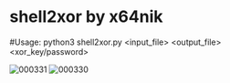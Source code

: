 # shell2xor by x64nik

#Usage: python3 shell2xor.py <input_file> <output_file> <xor_key/password>



 
![000331](https://user-images.githubusercontent.com/56338502/221343859-e4a90868-956f-437c-ad01-025e972c0e3b.png)
![000330](https://user-images.githubusercontent.com/56338502/221343861-b9b57212-664f-486e-a514-c901a9e15bd6.png)

